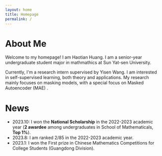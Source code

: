 ```yaml
---
layout: home
title: Homepage
permalink: /
---
```


# About Me

Welcome to my homepage! I am Haotian Huang. I am a senior-year undergraduate student major in mathmathics at Sun Yat-sen University. 

Currently, I'm a research intern supervised by Yisen Wang. I am interested in self-supervised learning, both theory and applications. My research mainly focuses on masking models, with a special focus on Masked Autoencoder (MAE) .

# News

- 2023.10: I won the **National Scholarship** in the 2022-2023 academic year (**2 awardee** among undergraduates in School of Mathematicals, **Top 1%**).
- 2023.8: I am ranked 2/85 in the 2022-2023 academic year.
- 2023.1: I won the First prize in Chinese Mathematics Competitions for College Students (Guangdong Division).
